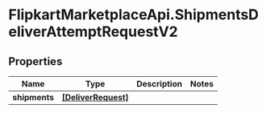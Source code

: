 # FlipkartMarketplaceApi.ShipmentsDeliverAttemptRequestV2

## Properties
Name | Type | Description | Notes
------------ | ------------- | ------------- | -------------
**shipments** | [**[DeliverRequest]**](DeliverRequest.md) |  | 
